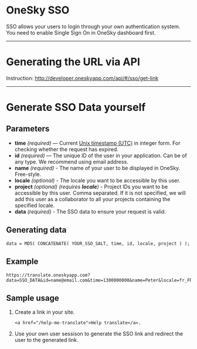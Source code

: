 # OneSky SSO
SSO allows your users to login through your own authentication system. You need to enable Single Sign On in OneSky dashboard first.

***

# Generating the URL via API
Instruction: http://developer.oneskyapp.com/api/#/sso/get-link

***

# Generate SSO Data yourself

## Parameters
- **time** _(required)_ — Current [Unix timestamp (UTC)](http://en.wikipedia.org/wiki/Unix_time) in integer form. For checking whether the request has expired.
- **id** _(required)_ — The unique ID of the user in your application. Can be of any type. We recommend using email address.
- **name** _(required)_ - The name of your user to be displayed in OneSky. Free-style.
- **locale** _(optional)_ - The locale you want to be accessible by this user.
- **project** _(optional) (requires **locale**)_ - Project IDs you want to be accessible by this user. Comma separated. If it is not specified, we will add this user as a collaborator to all your projects containing the specified locale.
- **data** _(required)_ - The SSO data to ensure your request is valid.

## Generating data
```code
data = MD5( CONCATENATE( YOUR_SSO_SALT, time, id, locale, project ) );
```

## Example

    https://translate.oneskyapp.com?data=SSO_DATA&id=name@email.com&time=1300000000&name=Peter&locale=fr_FR&project=1,2,3

## Sample usage

1. Create a link in your site.
    ```
	<a href="/help-me-translate">Help translate</a>.
	```
2. Use your own user sessison to generate the SSO link and redirect the user to the generated link.
